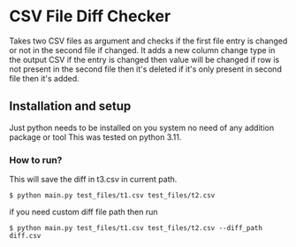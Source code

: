 # CSV File Diff Checker

Takes two CSV files as argument and checks if the first file entry is changed or not in the second file if changed.
It adds a new column change type in the output CSV if the entry is changed then value will be changed if row is not present in the second file then it's deleted if it's only present in second file then it's added.

## Installation and setup

Just python needs to be installed on you system no need of any addition package or tool
This was tested on python 3.11.

### How to run?
This will save the diff in t3.csv in current path.
```
$ python main.py test_files/t1.csv test_files/t2.csv
```
if you need custom diff file path then run
```
$ python main.py test_files/t1.csv test_files/t2.csv --diff_path diff.csv
```